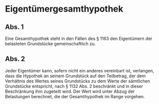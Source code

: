 # Eigentümergesamthypothek



## Abs. 1

 Eine Gesamthypothek steht in den Fällen des § 1163 den Eigentümern der belasteten Grundstücke gemeinschaftlich zu.

## Abs. 2

 Jeder Eigentümer kann, sofern nicht ein anderes vereinbart ist, verlangen, dass die Hypothek an seinem Grundstück auf den Teilbetrag, der dem Verhältnis des Wertes seines Grundstücks zu dem Werte der sämtlichen Grundstücke entspricht, nach § 1132 Abs. 2 beschränkt und in dieser Beschränkung ihm zugeteilt wird. Der Wert wird unter Abzug der Belastungen berechnet, die der Gesamthypothek im Range vorgehen. 

